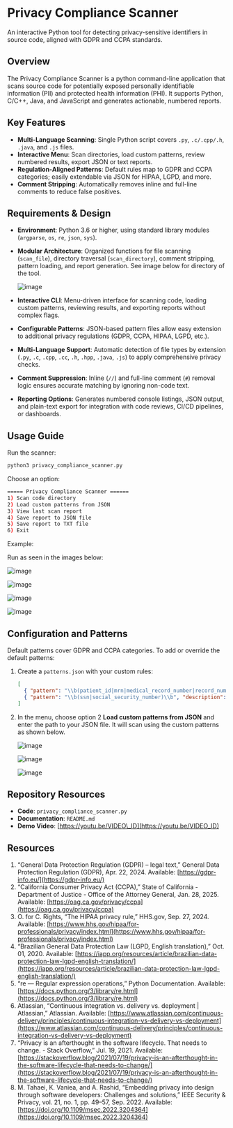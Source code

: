 # Privacy Compliance Scanner

An interactive Python tool for detecting privacy-sensitive identifiers in source code, aligned with GDPR and CCPA standards.

## Overview

The Privacy Compliance Scanner is a python command-line application that scans source code for potentially exposed personally identifiable information (PII) and protected health information (PHI). It supports Python, C/C++, Java, and JavaScript and generates actionable, numbered reports.

## Key Features

* **Multi-Language Scanning**: Single Python script covers `.py`, `.c/.cpp/.h`, `.java`, and `.js` files.
* **Interactive Menu**: Scan directories, load custom patterns, review numbered results, export JSON or text reports.
* **Regulation-Aligned Patterns**: Default rules map to GDPR and CCPA categories; easily extendable via JSON for HIPAA, LGPD, and more.
* **Comment Stripping**: Automatically removes inline and full-line comments to reduce false positives.

## Requirements & Design

* **Environment**: Python 3.6 or higher, using standard library modules (`argparse`, `os`, `re`, `json`, `sys`).
* **Modular Architecture**: Organized functions for file scanning (`scan_file`), directory traversal (`scan_directory`), comment stripping, pattern loading, and report generation. See image below for directory of the tool.
  
  ![image](https://github.com/user-attachments/assets/e379a980-cde8-443d-8f5e-9d4350b445f1)
* **Interactive CLI**: Menu-driven interface for scanning code, loading custom patterns, reviewing results, and exporting reports without complex flags.
* **Configurable Patterns**: JSON-based pattern files allow easy extension to additional privacy regulations (GDPR, CCPA, HIPAA, LGPD, etc.).
* **Multi-Language Support**: Automatic detection of file types by extension (`.py`, `.c`, `.cpp`, `.cc`, `.h`, `.hpp`, `.java`, `.js`) to apply comprehensive privacy checks.
* **Comment Suppression**: Inline (`//`) and full-line comment (`#`) removal logic ensures accurate matching by ignoring non-code text.
* **Reporting Options**: Generates numbered console listings, JSON output, and plain-text export for integration with code reviews, CI/CD pipelines, or dashboards.

## Usage Guide

Run the scanner:

```bash
python3 privacy_compliance_scanner.py
```

Choose an option:
```bash
===== Privacy Compliance Scanner ======
1) Scan code directory
2) Load custom patterns from JSON
3) View last scan report
4) Save report to JSON file
5) Save report to TXT file
6) Exit
```
Example:

Run as seen in the images below:

![image](https://github.com/user-attachments/assets/37250175-087f-467a-8a5c-757572aa0586)

![image](https://github.com/user-attachments/assets/04b99f2f-e0d9-4c66-93f9-c28aceaa3294)

![image](https://github.com/user-attachments/assets/9bd6d58e-19d2-416e-a884-3f4f321617e1)

![image](https://github.com/user-attachments/assets/398b21ae-8e57-43da-8f26-9fdf845af1dc)

## Configuration and Patterns

Default patterns cover GDPR and CCPA categories. To add or override the default patterns:

1. Create a `patterns.json` with your custom rules:

   ```json
   [
     { "pattern": "\\b(patient_id|mrn|medical_record_number|record_number)\\b", "description": "PHI: medical record number" },
     { "pattern": "\\b(ssn|social_security_number)\\b", "description": "PHI: Social Security Number"}
   ]
   ```
2. In the menu, choose option 2 **Load custom patterns from JSON** and enter the path to your JSON file. It will scan using the custom patterns as shown below.
   
   ![image](https://github.com/user-attachments/assets/2346f00c-3233-4799-88d6-c387903cba65)

   ![image](https://github.com/user-attachments/assets/15e5b2c0-208d-47b2-b960-9c45e717a360)

   ![image](https://github.com/user-attachments/assets/3d93693c-e3ba-4311-b5d7-d90493223dbe)

## Repository Resources

* **Code**: `privacy_compliance_scanner.py`
* **Documentation**: `README.md`
* **Demo Video**: [https://youtu.be/VIDEO\_ID](https://youtu.be/VIDEO_ID)

## Resources

1. “General Data Protection Regulation (GDPR) – legal text,” General Data Protection Regulation (GDPR), Apr. 22, 2024. Available: [https://gdpr-info.eu/](https://gdpr-info.eu/)
2. “California Consumer Privacy Act (CCPA),” State of California - Department of Justice - Office of the Attorney General, Jan. 28, 2025. Available: [https://oag.ca.gov/privacy/ccpa](https://oag.ca.gov/privacy/ccpa)
3. O. for C. Rights, “The HIPAA privacy rule,” HHS.gov, Sep. 27, 2024. Available: [https://www.hhs.gov/hipaa/for-professionals/privacy/index.html](https://www.hhs.gov/hipaa/for-professionals/privacy/index.html)
4. “Brazilian General Data Protection Law (LGPD, English translation),” Oct. 01, 2020. Available: [https://iapp.org/resources/article/brazilian-data-protection-law-lgpd-english-translation/](https://iapp.org/resources/article/brazilian-data-protection-law-lgpd-english-translation/)
5. “re — Regular expression operations,” Python Documentation. Available: [https://docs.python.org/3/library/re.html](https://docs.python.org/3/library/re.html)
6. Atlassian, “Continuous integration vs. delivery vs. deployment | Atlassian,” Atlassian. Available: [https://www.atlassian.com/continuous-delivery/principles/continuous-integration-vs-delivery-vs-deployment](https://www.atlassian.com/continuous-delivery/principles/continuous-integration-vs-delivery-vs-deployment)
7. “Privacy is an afterthought in the software lifecycle. That needs to change. - Stack Overflow,” Jul. 19, 2021. Available: [https://stackoverflow.blog/2021/07/19/privacy-is-an-afterthought-in-the-software-lifecycle-that-needs-to-change/](https://stackoverflow.blog/2021/07/19/privacy-is-an-afterthought-in-the-software-lifecycle-that-needs-to-change/)
8. M. Tahaei, K. Vaniea, and A. Rashid, “Embedding privacy into design through software developers: Challenges and solutions,” IEEE Security & Privacy, vol. 21, no. 1, pp. 49–57, Sep. 2022. Available: [https://doi.org/10.1109/msec.2022.3204364](https://doi.org/10.1109/msec.2022.3204364)
